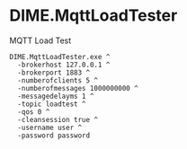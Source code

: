 # DIME.MqttLoadTester
MQTT Load Test

```
DIME.MqttLoadTester.exe ^
  -brokerhost 127.0.0.1 ^
  -brokerport 1883 ^
  -numberofclients 5 ^
  -numberofmessages 1000000000 ^
  -messagedelayms 1 ^
  -topic loadtest ^
  -qos 0 ^
  -cleansession true ^
  -username user ^
  -password password
```

